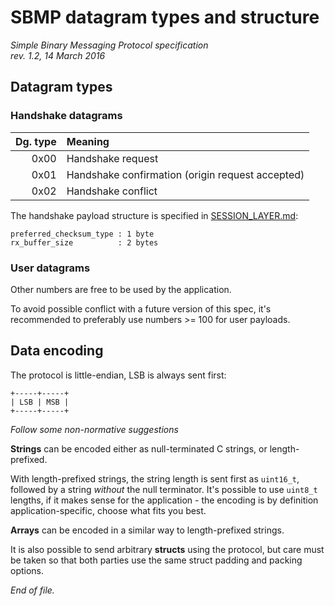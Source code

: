 # SBMP datagram types and structure

<i>
Simple Binary Messaging Protocol specification <br>
rev. 1.2, 14 March 2016
</i>

## Datagram types

### Handshake datagrams

| Dg. type | Meaning
| -------: | :------
| 0x00     | Handshake request
| 0x01     | Handshake confirmation (origin request accepted)
| 0x02     | Handshake conflict

The handshake payload structure is specified in [SESSION_LAYER.md](SESSION_LAYER.md):

```none
preferred_checksum_type : 1 byte
rx_buffer_size          : 2 bytes
```

### User datagrams

Other numbers are free to be used by the application.

To avoid possible conflict with a future version of this spec, it's recommended to preferably
use numbers >= 100 for user payloads.


## Data encoding

The protocol is little-endian, LSB is always sent first:

```none
+-----+-----+
| LSB | MSB |
+-----+-----+
```

*Follow some non-normative suggestions*

**Strings** can be encoded either as null-terminated C strings, or length-prefixed.

With length-prefixed strings, the string length is sent first as `uint16_t`, followed by a string
*without* the null terminator. It's possible to use `uint8_t` lengths, if it makes sense for the
application - the encoding is by definition application-specific, choose what fits you best.

**Arrays** can be encoded in a similar way to length-prefixed strings.

It is also possible to send arbitrary **structs** using the protocol, but care must be taken so that
both parties use the same struct padding and packing options.

*End of file.*
